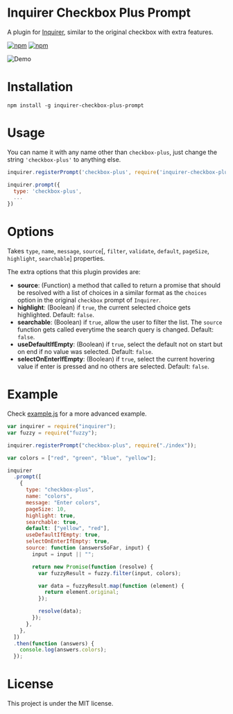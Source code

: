 # Inquirer Checkbox Plus Prompt

A plugin for [Inquirer](https://github.com/SBoudrias/Inquirer.js), similar to the original checkbox with extra features.

[![npm](https://img.shields.io/npm/v/inquirer-checkbox-plus-prompt.svg)](https://www.npmjs.com/package/inquirer-checkbox-plus-prompt)
[![npm](https://img.shields.io/npm/l/inquirer-checkbox-plus-prompt.svg)](https://github.com/faressoft/inquirer-checkbox-plus-prompt/blob/master/LICENSE)

![Demo](/demo.gif?raw=true)

# Installation

```
npm install -g inquirer-checkbox-plus-prompt
```

# Usage

You can name it with any name other than `checkbox-plus`, just change the string `'checkbox-plus'` to anything else.

```js
inquirer.registerPrompt('checkbox-plus', require('inquirer-checkbox-plus-prompt'));

inquirer.prompt({
  type: 'checkbox-plus',
  ...
})
```

# Options

Takes `type`, `name`, `message`, `source`[, `filter`, `validate`, `default`, `pageSize`, `highlight`, `searchable`] properties.

The extra options that this plugin provides are:

- **source**: (Function) a method that called to return a promise that should be resolved with a list of choices in a similar format as the `choices` option in the original `checkbox` prompt of `Inquirer`.
- **highlight**: (Boolean) if `true`, the current selected choice gets highlighted. Default: `false`.
- **searchable**: (Boolean) if `true`, allow the user to filter the list. The `source` function gets called everytime the search query is changed. Default: `false`.
- **useDefaultIfEmpty**: (Boolean) if `true`, select the default not on start but on end if no value was selected. Default: `false`.
- **selectOnEnterIfEmpty**: (Boolean) if `true`, select the current hovering value if enter is pressed and no others are selected. Default: `false`.

# Example

Check [example.js](/example.js?raw=true) for a more advanced example.

```js
var inquirer = require("inquirer");
var fuzzy = require("fuzzy");

inquirer.registerPrompt("checkbox-plus", require("./index"));

var colors = ["red", "green", "blue", "yellow"];

inquirer
  .prompt([
    {
      type: "checkbox-plus",
      name: "colors",
      message: "Enter colors",
      pageSize: 10,
      highlight: true,
      searchable: true,
      default: ["yellow", "red"],
      useDefaultIfEmpty: true,
      selectOnEnterIfEmpty: true,
      source: function (answersSoFar, input) {
        input = input || "";

        return new Promise(function (resolve) {
          var fuzzyResult = fuzzy.filter(input, colors);

          var data = fuzzyResult.map(function (element) {
            return element.original;
          });

          resolve(data);
        });
      },
    },
  ])
  .then(function (answers) {
    console.log(answers.colors);
  });
```

# License

This project is under the MIT license.
